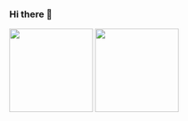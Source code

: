 ### Hi there 👋

<!--
**AngelloVictor/AngelloVictor** is a ✨ _special_ ✨ repository because its `README.md` (this file) appears on your GitHub profile.

Here are some ideas to get you started:

- 🔭 I’m currently working on ...
- 🌱 I’m currently learning ...
- 👯 I’m looking to collaborate on ...
- 🤔 I’m looking for help with ...
- 💬 Ask me about ...
- 📫 How to reach me: ...
- 😄 Pronouns: ...
- ⚡ Fun fact: ...

-->

<div>
<img height="150em" margin="10px" src="https://github-readme-stats.vercel.app/api?username=angellovictor&show_icons=true&theme=github_dark&show_icons=true&hide_border=true">

<img height="150em"  margin="10px"  src="https://github-readme-stats.vercel.app/api/top-langs/?username=angellovictor&layout=compact&theme=github_dark&show_icons=true&hide_border=true&langs_count=10">
</div>
